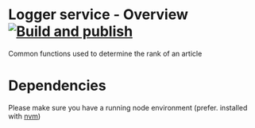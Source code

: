 # Logger service - Overview [![Build and publish](https://github.com/triptastic-guide/lib-ranking-service/actions/workflows/build-and-deploy.yml/badge.svg)](https://github.com/triptastic-guide/lib-ranking-service/actions/workflows/build-and-deploy.yml)
Common functions used to determine the rank of an article

# Dependencies
Please make sure you have a running node environment (prefer. installed with [nvm](https://github.com/nvm-sh/nvm))

